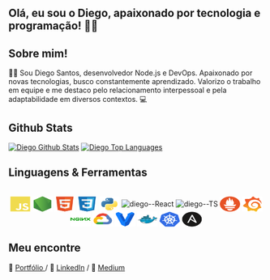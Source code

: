 ## Olá, eu sou o Diego, apaixonado por tecnologia e programação! 🧑‍💻
## Sobre mim!
 ✍🏻 Sou Diego Santos, desenvolvedor Node.js e DevOps. Apaixonado por novas tecnologias, busco constantemente aprendizado. Valorizo o trabalho em equipe e me destaco pelo relacionamento interpessoal e pela adaptabilidade em diversos contextos. 💻
 
## Github Stats
<a href="https://github.com/diegosntts/diegosntts.git"><img alt="Diego Github Stats" height="180em" src="https://github-readme-stats.vercel.app/api?username=diegosntts&show_icons=true&count_private=true&theme=react&hide_border=true&bg_color=0D1117" /></a>
<a href="https://github.com/diegosntts/diegosntts.git"><img alt="Diego Top Languages" height="180em" src="https://github-readme-stats.vercel.app/api/top-langs/?username=diegosntts&langs_count=10&count_private=true&layout=compact&theme=react&hide_border=true&bg_color=0D1117&hide=javascript" /></a>
  
## Linguagens & Ferramentas
<div align="center"><br>
  <img align="center" alt="diego--Js" height="30" width="40" src="https://raw.githubusercontent.com/devicons/devicon/master/icons/javascript/javascript-plain.svg">
  <img align="center" alt="diego-nodejs" height="30" width="40" src="https://raw.githubusercontent.com/devicons/devicon/master/icons/nodejs/nodejs-original.svg">
  <img align="center" alt="diego--HTML" height="30" width="40" src="https://raw.githubusercontent.com/devicons/devicon/master/icons/html5/html5-original.svg">
  <img align="center" alt="diego--CSS" height="30" width="40" src="https://raw.githubusercontent.com/devicons/devicon/master/icons/css3/css3-original.svg">
  <img align="center" alt="diego--Python" height="30" width="40" src="https://raw.githubusercontent.com/devicons/devicon/master/icons/python/python-original.svg">
  <img align="center" alt="diego--React" height="30" width="40" src="https://cdn.jsdelivr.net/gh/devicons/devicon/icons/react/react-original.svg" />
  <img align="center" alt="diego--TS" height="30" width="40" src="https://cdn.jsdelivr.net/gh/devicons/devicon/icons/typescript/typescript-original.svg" />
  <img align="center" alt="diego-prometheus" height="30" width="40" src="https://raw.githubusercontent.com/devicons/devicon/master/icons/prometheus/prometheus-original.svg">
  <img align="center" alt="diego-grafana" height="30" width="40" src="https://raw.githubusercontent.com/devicons/devicon/master/icons/grafana/grafana-original.svg">
  <img align="center" alt="diego-nginx" height="30" width="40" src="https://raw.githubusercontent.com/devicons/devicon/master/icons/nginx/nginx-original.svg">
  <img align="center" alt="diego-gcp" height="30" width="40" src="https://raw.githubusercontent.com/devicons/devicon/master/icons/googlecloud/googlecloud-original.svg">
  <img align="center" alt="diego-vagrant" height="30" width="40" src="https://raw.githubusercontent.com/devicons/devicon/master/icons/vagrant/vagrant-original.svg">
  <img align="center" alt="diego-docker" height="30" width="40" src="https://raw.githubusercontent.com/devicons/devicon/master/icons/docker/docker-original.svg">
  <img align="center" alt="diego-kubernetes" height="30" width="40" src="https://raw.githubusercontent.com/devicons/devicon/master/icons/kubernetes/kubernetes-plain.svg">
  <img align="center" alt="diego-ansible" height="30" width="40" src="https://raw.githubusercontent.com/devicons/devicon/master/icons/ansible/ansible-original.svg">

</div>

  ###

  
## Meu encontre
🔗 [Portfólio ](https://profile-web-rho.vercel.app/) / 💼 [LinkedIn](https://www.linkedin.com/in/diego-sousa-devops/) / 📖 [Medium](https://medium.com/@diegodevs)  
